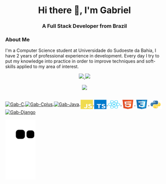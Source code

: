 <div align="center">
  <h1>Hi there 👋, I'm Gabriel</h1>
  <h3>A Full Stack Developer from Brazil</h3>
</div>

<div align="left">
  <h3>About Me</h3> 
  <p>
    I'm a Computer Science student at Universidade do Sudoeste da Bahia, I have 2 years of professional experience in development. Every day I try to put my 
    knowledge into practice in order to improve techniques and soft-skills applied to my area of ​​interest.
   </p>
</div>

<div align="center">
  <a href="https://github.com/sousaGab">
  <img height="160em" src="https://github-readme-stats.vercel.app/api?username=sousaGab&show_icons=true&theme=tokyonight&include_all_commits=false&count_private=true">
  <img height="160em" src="https://github-readme-stats.vercel.app/api/top-langs/?username=sousaGab&layout=compact&langs_count=7&theme=tokyonight">
  <p><img height="160em" align="center" src="https://github-readme-streak-stats.herokuapp.com/?user=sousaGab&&theme=tokyonight"></p>
</div>

 
<div style="display: inline_block"><br>
  <img align="center" alt="Gab-C" height="30" width="40"src="https://cdn.jsdelivr.net/gh/devicons/devicon/icons/c/c-original.svg">
  <img align="center" alt="Gab-Cplus" height="30" width="40" src="https://cdn.jsdelivr.net/gh/devicons/devicon/icons/cplusplus/cplusplus-original.svg">
  <img align="center" alt="Gab-Java" height="30" width="40" src="https://cdn.jsdelivr.net/gh/devicons/devicon/icons/java/java-original.svg">  
  <img align="center" alt="Gabb-Js" height="30" width="40" src="https://raw.githubusercontent.com/devicons/devicon/master/icons/javascript/javascript-plain.svg">
  <img align="center" alt="Gab-Ts" height="30" width="40" src="https://raw.githubusercontent.com/devicons/devicon/master/icons/typescript/typescript-plain.svg">
  <img align="center" alt="Gab-React" height="30" width="40" src="https://raw.githubusercontent.com/devicons/devicon/master/icons/react/react-original.svg">
  <img align="center" alt="Gab-HTML" height="30" width="40" src="https://raw.githubusercontent.com/devicons/devicon/master/icons/html5/html5-original.svg">
  <img align="center" alt="Gab-CSS" height="30" width="40" src="https://raw.githubusercontent.com/devicons/devicon/master/icons/css3/css3-original.svg">
  <img align="center" alt="Gab-Python" height="30" width="40" src="https://raw.githubusercontent.com/devicons/devicon/master/icons/python/python-original.svg">
  <img align="center" alt="Gab-Django" height="30" width="40" src="https://cdn.jsdelivr.net/gh/devicons/devicon/icons/django/django-plain.svg">
</div>

 ![Snake animation](https://github.com/sousaGab/sousaGab/blob/output/github-contribution-grid-snake.svg)
